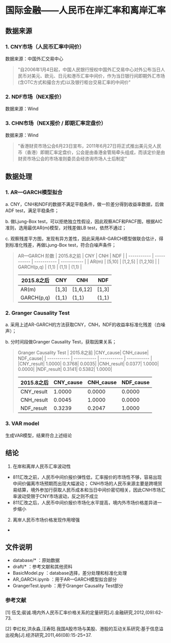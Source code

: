# 国际金融——人民币在岸汇率和离岸汇率

## 数据来源
### 1. CNY市场（人民币汇率中间价）  
数据来源：中国外汇交易中心  
> "自2006年1月4日起，中国人民银行授权中国外汇交易中心对外公布当日人民币对美元、欧元、日元和港币汇率中间价，作为当日银行间即期外汇市场(含OTC方式和撮合方式)以及银行柜台交易汇率的中间价"
### 2. NDF市场（NEX报价）
数据来源：Wind
### 3. CHN市场（NEX报价 / 即期汇率定盘价）
数据来源：Wind
> "香港财资市场公会6月23日宣布，2011年6月27日将正式推出美元兑人民币（香港）即期汇率定盘价，公会是由香港金管局牵头组成，而该定价是由财资市场公会的市场准则委员会经咨询市场人士后制定"

## 数据处理
### 1. AR—GARCH模型拟合
a. CNY，CNH和NDF的数据不满足平稳条件，做一阶差分得到收益率数据，后做ADF test，满足平稳条件； 

b. 做Ljung-Box test，可以拒绝独立性假设，因此观察ACF和PACF图，根据AIC准则，选用最优AR(m)模型，对残差做LB test，依然不通过；  

c. 观察残差平方图，发现有异方差性，因此采用AR-GARCH模型做联合估计，得到标准化残差，再做Ljung-Box test，符合白噪声条件；

> AR—GARCH 阶数
>| 2015.8之前  | CNY         | CNH         | NDF         |
>| ----------- | ----------- | ----------- | ----------- |
>| AR(m)       | [5,10]      | [1,2,5]     | [1,2,10]    |
>| GARCH(p,q)  | (1,1)       | (1,1)       | (1,1)       |
>
>| 2015.8之后  | CNY         | CNH         | NDF         |
>| ----------- | ----------- | ----------- | ----------- |
>| AR(m)       | [1,3]      | [1,6,12]     | [1,3]    |
>| GARCH(p,q)  | (1,1)       | (1,1)       | (1,1)       |

### 2. Granger Causality Test
a. 采用上述AR-GARCH的方法获取CNY，CNH，NDF的收益率标准化残差（白噪声）；  

b. 分时间段做Granger Causality Test，获取因果关系；
> Granger Causality Test
>| 2015.8之前  |CNY_cause|	CNH_cause|	NDF_cause|
>| ----------- | ----------- | ----------- | ----------- |
>|CNY_result|	1.0000| 0.3768|	0.0035|
>|CNH_result|	0.0377|	1.0000|	0.0000|
>|NDF_result|	0.3141|	0.5382|	1.0000|
>
>| 2015.8之后  | CNY_cause|	CNH_cause|	NDF_cause|
>| ----------- | ----------- | ----------- | ----------- |
>|CNY_result    |1.0000|	0.0000|	0.0000|
>|CNH_result	|0.0045|	1.0000|	0.0000|
>|NDF_result	|0.3239|	0.2047|	1.0000|

### 3. VAR model
生成VAR模型，结果符合上述结论

## 结论
1. 在岸和离岸人民币汇率波动性
* 811汇改之前，人民币中间价报价弹性低，汇率报价的市场性不够，容易出现中间价偏离市场预期而出现大幅波动；  CNH市场的人民币来源主要是跨境贸易结算，境外参加行获取人民币成本和当日中间价密切相关，因此CNH市场汇率波动受限于CNY市场波动，反之则不成立
* 811汇改之后，人民币中间价报价市场化水平提高，境内外市场价格差异进一步缩小
2. 离岸人民币市场价格发现作用增强
* 



## 文件说明
+ database/* ：原始数据
+ draft/* ：参考文献和其他资料
+ BasicModel.py ：database选择，差分处理和标准化处理
+ AR_GARCH.ipynb ：用于AR—GARCH模型拟合部分
+ GrangerTest.ipynb ：用于Granger Causality Test部分
### 参考文献
[1] 伍戈;裴诚.境内外人民币汇率价格关系的定量研究[J].金融研究,2012,(09):62-73.  

[2] 李红权,洪永淼,汪寿阳.我国A股市场与美股、港股的互动关系研究:基于信息溢出视角[J].经济研究,2011,46(08):15-25+37.
